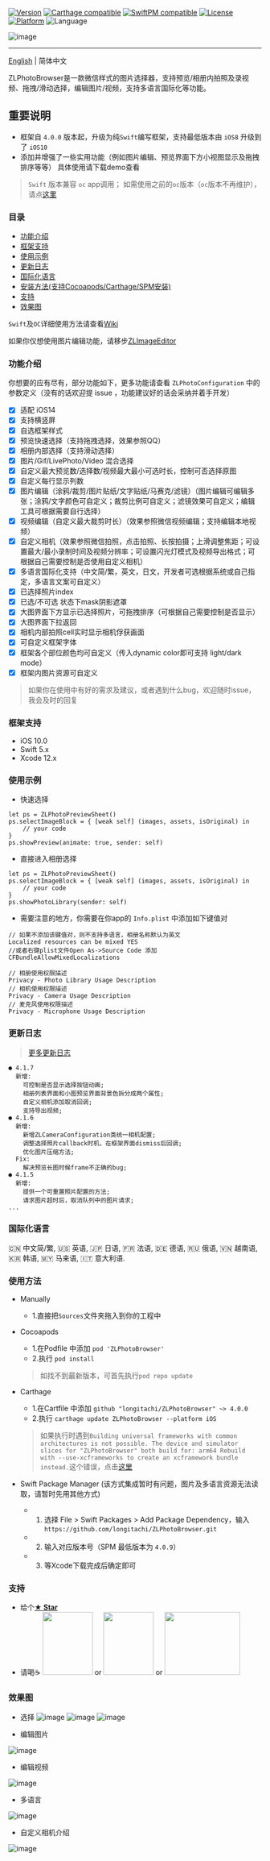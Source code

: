 [![Version](https://img.shields.io/cocoapods/v/ZLPhotoBrowser.svg?style=flat)](http://cocoadocs.org/docsets/ZLPhotoBrowser)
[![Carthage compatible](https://img.shields.io/badge/Carthage-compatible-brightgreen.svg?style=flat)](https://github.com/Carthage/Carthage)
[![SwiftPM compatible](https://img.shields.io/badge/SwiftPM-supported-E57141.svg)](https://swift.org/package-manager/)
[![License](https://img.shields.io/cocoapods/l/ZLPhotoBrowser.svg?style=flat)](http://cocoadocs.org/docsets/ZLPhotoBrowser)
[![Platform](https://img.shields.io/cocoapods/p/ZLPhotoBrowser.svg?style=flat)](http://cocoadocs.org/docsets/ZLPhotoBrowser)
![Language](https://img.shields.io/badge/Language-%20Swift%20-E57141.svg)

![image](https://github.com/longitachi/ImageFolder/blob/master/ZLPhotoBrowser/preview_with_title.png)

----------------------------------------

[English](https://github.com/longitachi/ZLPhotoBrowser/blob/master/README.md) | 简体中文

ZLPhotoBrowser是一款微信样式的图片选择器，支持预览/相册内拍照及录视频、拖拽/滑动选择，编辑图片/视频，支持多语言国际化等功能。

## 重要说明
* 框架自 `4.0.0` 版本起，升级为纯`Swift`编写框架，支持最低版本由 `iOS8` 升级到了 `iOS10`
* 添加并增强了一些实用功能（例如图片编辑、预览界面下方小视图显示及拖拽排序等等）
具体使用请下载demo查看

> `Swift` 版本兼容 `oc` app调用；  如需使用之前的`oc`版本（`oc`版本不再维护），请点[这里](https://github.com/longitachi/ZLPhotoBrowser-objc)

### 目录
* [功能介绍](#功能介绍)
* [框架支持](#框架支持)
* [使用示例](#使用示例)
* [更新日志](#更新日志)
* [国际化语言](#国际化语言)
* [安装方法(支持Cocoapods/Carthage/SPM安装)](#安装方法)
* [支持](#支持)
* [效果图](#效果图)

`Swift`及`OC`详细使用方法请查看[Wiki](https://github.com/longitachi/ZLPhotoBrowser/wiki)

如果你仅想使用图片编辑功能，请移步[ZLImageEditor](https://github.com/longitachi/ZLImageEditor)

### <a id="功能介绍"></a>功能介绍
你想要的应有尽有，部分功能如下，更多功能请查看 `ZLPhotoConfiguration` 中的参数定义（没有的话欢迎提 issue ，功能建议好的话会采纳并着手开发）
- [x] 适配 iOS14
- [x] 支持横竖屏
- [x] 自选框架样式
- [x] 预览快速选择（支持拖拽选择，效果参照QQ）
- [x] 相册内部选择（支持滑动选择）
- [x] 图片/Gif/LivePhoto/Video 混合选择
- [x] 自定义最大预览数/选择数/视频最大最小可选时长，控制可否选择原图
- [x] 自定义每行显示列数
- [x] 图片编辑（涂鸦/裁剪/图片贴纸/文字贴纸/马赛克/滤镜）（图片编辑可编辑多张；涂鸦/文字颜色可自定义；裁剪比例可自定义；滤镜效果可自定义；编辑工具可根据需要自行选择）
- [x] 视频编辑（自定义最大裁剪时长）（效果参照微信视频编辑；支持编辑本地视频）
- [x] 自定义相机（效果参照微信拍照，点击拍照、长按拍摄；上滑调整焦距；可设置最大/最小录制时间及视频分辨率；可设置闪光灯模式及视频导出格式；可根据自己需要控制是否使用自定义相机）
- [x] 多语言国际化支持（中文简/繁，英文，日文，开发者可选根据系统或自己指定，多语言文案可自定义）
- [x] 已选择照片index
- [x] 已选/不可选 状态下mask阴影遮罩
- [x] 大图界面下方显示已选择照片，可拖拽排序（可根据自己需要控制是否显示）
- [x] 大图界面下拉返回
- [x] 相机内部拍照cell实时显示相机俘获画面
- [x] 可自定义框架字体
- [x] 框架各个部位颜色均可自定义（传入dynamic color即可支持 light/dark mode）
- [x] 框架内图片资源可自定义

> 如果你在使用中有好的需求及建议，或者遇到什么bug，欢迎随时issue，我会及时的回复
 
### <a id="框架支持"></a>框架支持
 * iOS 10.0
 * Swift 5.x
 * Xcode 12.x
 
### <a id="使用示例"></a>使用示例
 - 快速选择
 ```
 let ps = ZLPhotoPreviewSheet()
 ps.selectImageBlock = { [weak self] (images, assets, isOriginal) in
     // your code
 }
 ps.showPreview(animate: true, sender: self)
 ```
 
 - 直接进入相册选择
 ```
 let ps = ZLPhotoPreviewSheet()
 ps.selectImageBlock = { [weak self] (images, assets, isOriginal) in
     // your code
 }
 ps.showPhotoLibrary(sender: self)
 ```
 
 - 需要注意的地方，你需要在你app的 `Info.plist` 中添加如下键值对
 ```
 // 如果不添加该键值对，则不支持多语言，相册名称默认为英文
 Localized resources can be mixed YES
 //或者右键plist文件Open As->Source Code 添加
 CFBundleAllowMixedLocalizations
 
 // 相册使用权限描述
 Privacy - Photo Library Usage Description
 // 相机使用权限描述
 Privacy - Camera Usage Description
 // 麦克风使用权限描述
 Privacy - Microphone Usage Description
 ```
 
 
### <a id="更新日志"></a>更新日志
> [更多更新日志](https://github.com/longitachi/ZLPhotoBrowser/blob/master/UPDATELOG.md)
```
● 4.1.7
  新增:
    可控制是否显示选择按钮动画;
    相册列表界面和小图预览界面背景色拆分成两个属性;
    自定义相机添加取消回调;
    支持导出视频;
● 4.1.6
  新增:
    新增ZLCameraConfiguration类统一相机配置;
    调整选择照片callback时机，在框架界面dismiss后回调;
    优化图片压缩方法;
  Fix:
    解决预览长图时候frame不正确的bug;
● 4.1.5
  新增:
    提供一个可重置照片配置的方法;
    请求图片超时后，取消队列中的图片请求;
...
```

### <a id="国际化语言"></a>国际化语言
🇨🇳 中文简/繁, 🇺🇸 英语, 🇯🇵 日语, 🇫🇷 法语, 🇩🇪 德语, 🇷🇺 俄语, 🇻🇳 越南语, 🇰🇷 韩语, 🇲🇾 马来语, 🇮🇹 意大利语.

### <a id="安装方法"></a>使用方法

* Manually 
  * 1.直接把`Sources`文件夹拖入到你的工程中
  
* Cocoapods
  * 1.在Podfile 中添加 `pod 'ZLPhotoBrowser'`
  * 2.执行 `pod install`
  > 如找不到最新版本，可首先执行`pod repo update`
  
* Carthage
  * 1.在Cartfile 中添加 `github "longitachi/ZLPhotoBrowser" ~> 4.0.0`
  * 2.执行 `carthage update ZLPhotoBrowser --platform iOS`
  > 如果执行时遇到`Building universal frameworks with common architectures is not possible. The device and simulator slices for "ZLPhotoBrowser" both build for: arm64
  Rebuild with --use-xcframeworks to create an xcframework bundle instead.`这个错误，点击[这里](https://github.com/Carthage/Carthage/blob/master/Documentation/Xcode12Workaround.md)
  
* Swift Package Manager (该方式集成暂时有问题，图片及多语言资源无法读取，请暂时先用其他方式)
  * 1. 选择 File > Swift Packages > Add Package Dependency，输入 `https://github.com/longitachi/ZLPhotoBrowser.git`
  * 2. 输入对应版本号（SPM 最低版本为 `4.0.9`）
  * 3. 等Xcode下载完成后确定即可

### <a id="支持"></a> 支持
* 给个[**★ Star**](#)
* 请喝☕️ <img src="https://github.com/longitachi/ImageFolder/blob/master/ZLPhotoBrowser/aliPay.png" width = "100" height = "125" /> or <img src="https://github.com/longitachi/ImageFolder/blob/master/ZLPhotoBrowser/wechatPay.png" width = "100" height = "125" />  or <img src="https://github.com/longitachi/ImageFolder/blob/master/ZLPhotoBrowser/Paypal.png" width = "150" height = "125" />

### <a id="效果图"></a> 效果图
- 选择
![image](https://github.com/longitachi/ImageFolder/blob/master/ZLPhotoBrowser/%E5%BF%AB%E9%80%9F%E9%80%89%E6%8B%A9.gif)
![image](https://github.com/longitachi/ImageFolder/blob/master/ZLPhotoBrowser/%E7%9B%B8%E5%86%8C%E5%86%85%E9%83%A8%E9%80%89%E6%8B%A9.gif)
![image](https://github.com/longitachi/ImageFolder/blob/master/ZLPhotoBrowser/%E9%A2%84%E8%A7%88%E5%A4%A7%E5%9B%BE.gif)

- 编辑图片

![image](https://github.com/longitachi/ImageFolder/blob/master/ZLPhotoBrowser/editImage.gif)

- 编辑视频

![image](https://github.com/longitachi/ImageFolder/blob/master/ZLPhotoBrowser/editVideo.gif)

- 多语言

![image](https://github.com/longitachi/ImageFolder/blob/master/ZLPhotoBrowser/%E5%A4%9A%E8%AF%AD%E8%A8%80.gif)

- 自定义相机介绍

![image](https://github.com/longitachi/ImageFolder/blob/master/ZLPhotoBrowser/introduce.png)


